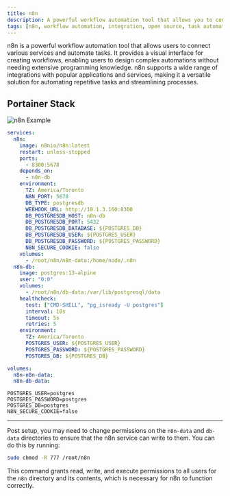 ```yaml
---
title: n8n
description: A powerful workflow automation tool that allows you to connect various services and automate tasks.
tags: [n8n, workflow automation, integration, open source, task automation, web app, data processing]
---
```


n8n is a powerful workflow automation tool that allows users to connect various services and automate tasks. It provides a visual interface for creating workflows, enabling users to design complex automations without needing extensive programming knowledge. n8n supports a wide range of integrations with popular applications and services, making it a versatile solution for automating repetitive tasks and streamlining processes.

## Portainer Stack

![n8n Example](../images/n8n_example.png)

```yaml
services:
  n8n:
    image: n8nio/n8n:latest
    restart: unless-stopped
    ports:
      - 8300:5678
    depends_on:
      - n8n-db
    environment:
      TZ: America/Toronto
      N8N_PORT: 5678
      DB_TYPE: postgresdb
      WEBHOOK_URL: http://10.1.3.160:8300
      DB_POSTGRESDB_HOST: n8n-db
      DB_POSTGRESDB_PORT: 5432
      DB_POSTGRESDB_DATABASE: ${POSTGRES_DB}
      DB_POSTGRESDB_USER: ${POSTGRES_USER}
      DB_POSTGRESDB_PASSWORD: ${POSTGRES_PASSWORD}
      N8N_SECURE_COOKIE: false
    volumes:
      - /root/n8n/n8n-data:/home/node/.n8n
  n8n-db:
    image: postgres:13-alpine
    user: "0:0"
    volumes:
      - /root/n8n/db-data:/var/lib/postgresql/data
    healthcheck:
      test: ["CMD-SHELL", "pg_isready -U postgres"]
      interval: 10s
      timeout: 5s
      retries: 5
    environment:
      TZ: America/Toronto
      POSTGRES_USER: ${POSTGRES_USER}
      POSTGRES_PASSWORD: ${POSTGRES_PASSWORD}
      POSTGRES_DB: ${POSTGRES_DB}

volumes:
  n8n-n8n-data:
  n8n-db-data:
```

```env
POSTGRES_USER=postgres
POSTGRES_PASSWORD=postgres
POSTGRES_DB=postgres
N8N_SECURE_COOKIE=false
```

---

Post setup, you may need to change permissions on the `n8n-data` and `db-data` directories to ensure that the n8n service can write to them. You can do this by running:

```bash
sudo chmod -R 777 /root/n8n
```
This command grants read, write, and execute permissions to all users for the `n8n` directory and its contents, which is necessary for n8n to function correctly.
